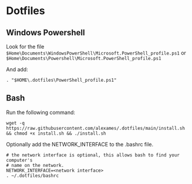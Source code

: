 # Dotfiles

## Windows Powershell

Look for the file 
`$Home\Documents\WindowsPowerShell\Microsoft.PowerShell_profile.ps1` or 
`$Home\Documents\Powershell\Microsoft.PowerShell_profile.ps1`

And add:

```
. "$HOME\.dotfiles\PowerShell_profile.ps1"
```

## Bash

Run the following command:
```
wget -q https://raw.githubusercontent.com/alexames/.dotfiles/main/install.sh && chmod +x install.sh && ./install.sh
```

Optionally add the NETWORK_INTERFACE to the .bashrc file.
```
# the network interface is optional, this allows bash to find your computer's
# name on the network.
NETWORK_INTERFACE=<network interface> 
. ~/.dotfiles/bashrc
```


